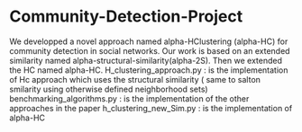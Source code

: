 # Community-Detection-Project
 We developped a novel approach named alpha-HClustering (alpha-HC) for community detection in social networks. Our work is based on an extended similarity named alpha-structural-similarity(alpha-2S). Then we extended the HC named alpha-HC. H_clustering_approach.py : is the implementation of Hc approach which uses the structural similarity ( same to salton smilarity using otherwise defined neighborhood sets) benchmarking_algorithms.py : is the implementation of the other approaches in the paper h_clustering_new_Sim.py : is the implementation of alpha-HC
